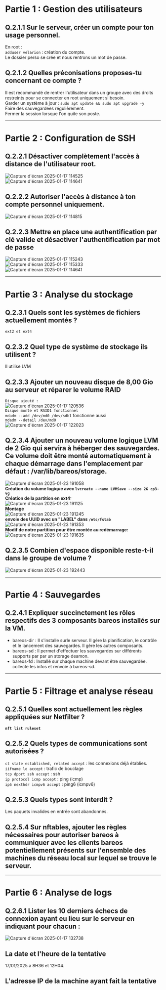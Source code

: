 # Partie 1 : Gestion des utilisateurs  

## Q.2.1.1 Sur le serveur, créer un compte pour ton usage personnel.  
En root :  
`adduser velarion` : création du compte.  
 Le dossier perso se crée et nous rentrons un mot de passe.  



## Q.2.1.2 Quelles préconisations proposes-tu concernant ce compte ?  
Il est recommandé de rentrer l'utilisateur dans un groupe avec des droits restreints pour se connecter en root uniquement si besoin.  
Garder un système à jour : `sudo apt update && sudo apt upgrade -y`  
Faire des sauvegardees régulièrement.  
Fermer la session lorsque l'on quite son poste.  

---

# Partie 2 : Configuration de SSH  

## Q.2.2.1 Désactiver complètement l'accès à distance de l'utilisateur root.  
![Capture d'écran 2025-01-17 114525](https://github.com/user-attachments/assets/4139d1f6-eb50-43b2-86ea-b5483baf3305)  
![Capture d'écran 2025-01-17 114641](https://github.com/user-attachments/assets/9dcc5c46-9848-44d3-8ec0-5ea49cb1044a)  


## Q.2.2.2 Autoriser l'accès à distance à ton compte personnel uniquement.  
![Capture d'écran 2025-01-17 114815](https://github.com/user-attachments/assets/e35b400c-377d-4d38-ac6f-dc7033940714)  


## Q.2.2.3 Mettre en place une authentification par clé valide et désactiver l'authentification par mot de passe  
![Capture d'écran 2025-01-17 115243](https://github.com/user-attachments/assets/82a22722-1ce3-4d0a-a4b2-5f9da18814fd)  
![Capture d'écran 2025-01-17 115333](https://github.com/user-attachments/assets/41b83377-cefc-4b3a-805e-90b39d388ffd)
![Capture d'écran 2025-01-17 114641](https://github.com/user-attachments/assets/3af00595-c7df-4931-90e9-e6b3af0f2ee9)  

---


# Partie 3 : Analyse du stockage
## Q.2.3.1 Quels sont les systèmes de fichiers actuellement montés ?  
``ext2 et ext4``  

## Q.2.3.2 Quel type de système de stockage ils utilisent ?  
Il utilise LVM  

## Q.2.3.3 Ajouter un nouveau disque de 8,00 Gio au serveur et réparer le volume RAID  
`Disque ajouté :`  
![Capture d'écran 2025-01-17 120536](https://github.com/user-attachments/assets/e867f5a4-bb39-412e-b0aa-779a0c55aea9)  
`Disque monté et RAID1 fonctionnel`  
`mdadm --add /dev/md0 /dev/sdb1` fonctionne aussi  
`mdadm --detail /dev/md0`  
![Capture d'écran 2025-01-17 122023](https://github.com/user-attachments/assets/a92fb50d-5130-420d-b804-180798f46bc9)  

## Q.2.3.4 Ajouter un nouveau volume logique LVM de 2 Gio qui servira à héberger des sauvegardes. Ce volume doit être monté automatiquement à chaque démarrage dans l'emplacement par défaut : /var/lib/bareos/storage.  
![Capture d'écran 2025-01-23 191058](https://github.com/user-attachments/assets/ab57de7f-35cb-4c9a-8f41-f90f042e8840)  
**Création du volume logique avec ``lvcreate --name LVMSave --size 2G cp3-vg``**  
**Création de la partition en ext4:**  
![Capture d'écran 2025-01-23 191125](https://github.com/user-attachments/assets/b59bcd0b-8922-41f1-bd58-63cad9cd24cf)  
**Montage**  
![Capture d'écran 2025-01-23 191245](https://github.com/user-attachments/assets/bb1921c5-8d25-4f3f-ad46-7d77a01ff571)  
**envoie des UUID avec un "LABEL" dans `/etc/fstab`**  
![Capture d'écran 2025-01-23 191353](https://github.com/user-attachments/assets/42ab9996-7c84-4d5f-a845-503d165b8377)  
**Modif de notre partition pour être montée au redémarrage:**  
![Capture d'écran 2025-01-23 191635](https://github.com/user-attachments/assets/c92d73aa-ffa8-46fd-81b1-10502c3d5eb3)  


## Q.2.3.5 Combien d'espace disponible reste-t-il dans le groupe de volume ?  
![Capture d'écran 2025-01-23 192443](https://github.com/user-attachments/assets/90666145-acf4-4aac-923e-1dd525579b94)  


---

# Partie 4 : Sauvegardes  

## Q.2.4.1 Expliquer succinctement les rôles respectifs des 3 composants bareos installés sur la VM.   
* bareos-dir : Il s'installe surle serveur. Il gère la planification, le contrôle et le lancement des sauvegardes. Il gère les autres composants.  
* bareos-sd : Il permet d'effectuer les sauvegardes sur différents supports par par un storage deamon.  
* bareos-fd : Installé sur chaque machine devant être sauvegardée. collecte les infos et renvoie à bareos-sd.  

---

# Partie 5 : Filtrage et analyse réseau  
## Q.2.5.1 Quelles sont actuellement les règles appliquées sur Netfilter ?  
**``nft list ruleset``**  

## Q.2.5.2 Quels types de communications sont autorisées ?  
``ct state established, related accept`` : les connexions déjà établies.  
``iifname lo accept`` : trafic de bouclage  
``tcp dport ssh accept`` : ssh  
``ip protocol icmp accept`` : ping (icmp)  
``ip6 nexthdr icmpv6 accept`` : ping6 (icmpv6)  

## Q.2.5.3 Quels types sont interdit ?  
Les paquets invalides en entrée sont abandonnés.

## Q.2.5.4 Sur nftables, ajouter les règles nécessaires pour autoriser bareos à communiquer avec les clients bareos potentiellement présents sur l'ensemble des machines du réseau local sur lequel se trouve le serveur.  


---

# Partie 6 : Analyse de logs  
## Q.2.6.1 Lister les 10 derniers échecs de connexion ayant eu lieu sur le serveur en indiquant pour chacun :  
![Capture d'écran 2025-01-17 132738](https://github.com/user-attachments/assets/bed32dd2-e6ec-43a5-9b63-ccb7d0fc442b)


## La date et l'heure de la tentative  
17/01/2025 à 8H36 et 12H04.  

## L'adresse IP de la machine ayant fait la tentative  











